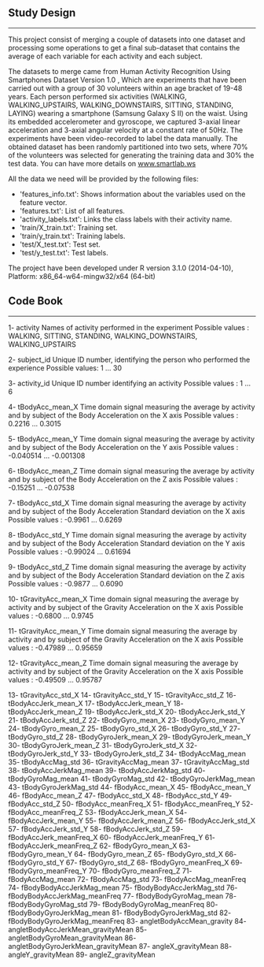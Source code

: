 ## Study Design
---------------
This project consist of merging a couple of datasets into one dataset and processing some operations 
to get a final sub-dataset that contains the average of each variable for each activity and each subject. 

The datasets to merge came from Human Activity Recognition Using Smartphones Dataset Version 1.0 ,
Which are experiments that have been carried out with a group of 30 volunteers within an age bracket of 19-48 years. 
Each person performed six activities (WALKING, WALKING_UPSTAIRS, WALKING_DOWNSTAIRS, SITTING, STANDING, LAYING) 
wearing a smartphone (Samsung Galaxy S II) on the waist. Using its embedded accelerometer and gyroscope, 
we captured 3-axial linear acceleration and 3-axial angular velocity at a constant rate of 50Hz. 
The experiments have been video-recorded to label the data manually. 
The obtained dataset has been randomly partitioned into two sets, where 70% of the volunteers was selected for 
generating the training data and 30% the test data. You can have more details on www.smartlab.ws

All the data we need will be provided by the following files: 

* 'features_info.txt': Shows information about the variables used on the feature vector.
* 'features.txt': List of all features.
* 'activity_labels.txt': Links the class labels with their activity name.
* 'train/X_train.txt': Training set.
* 'train/y_train.txt': Training labels.
* 'test/X_test.txt': Test set.
* 'test/y_test.txt': Test labels. 

The project have been developed under R version 3.1.0 (2014-04-10), Platform: x86_64-w64-mingw32/x64 (64-bit)

## Code Book
------------

1-  activity
	Names of activity performed in the experiment
	Possible values : WALKING, SITTING, STANDING, WALKING_DOWNSTAIRS, WALKING_UPSTAIRS
	
2-  subject_id
	Unique ID number, identifying the person who performed the experience
	Possible values: 1 ... 30
	
3-  activity_id
	Unique ID number identifying an activity
	Possible values : 1 ... 6
	
4-  tBodyAcc_mean_X
	Time domain signal measuring the average by activity and by subject of the Body Acceleration on the X axis
	Possible values : 0.2216 ... 0.3015
	
5-  tBodyAcc_mean_Y
	Time domain signal measuring the average by activity and by subject of the Body Acceleration on the Y axis
	Possible values : -0.040514 ... -0.001308
	
6-  tBodyAcc_mean_Z
	Time domain signal measuring the average by activity and by subject of the Body Acceleration on the Z axis
	Possible values : -0.15251 ... -0.07538
	
7-  tBodyAcc_std_X
	Time domain signal measuring the average by activity and by subject of the Body Acceleration Standard deviation on the X axis
	Possible values : -0.9961 ... 0.6269
	
8-  tBodyAcc_std_Y
	Time domain signal measuring the average by activity and by subject of the Body Acceleration Standard deviation on the Y axis
	Possible values : -0.99024 ... 0.61694
	
9-  tBodyAcc_std_Z
	Time domain signal measuring the average by activity and by subject of the Body Acceleration Standard deviation on the Z axis
	Possible values : -0.9877 ... 0.6090
	
10- tGravityAcc_mean_X
	Time domain signal measuring the average by activity and by subject of the Gravity Acceleration on the X axis
	Possible values : -0.6800 ... 0.9745
	
11- tGravityAcc_mean_Y
	Time domain signal measuring the average by activity and by subject of the Gravity Acceleration on the X axis
	Possible values : -0.47989 ... 0.95659
	
12- tGravityAcc_mean_Z
	Time domain signal measuring the average by activity and by subject of the Gravity Acceleration on the X axis
	Possible values : -0.49509 ... 0.95787
	
13- tGravityAcc_std_X
14- tGravityAcc_std_Y
15- tGravityAcc_std_Z
16- tBodyAccJerk_mean_X
17- tBodyAccJerk_mean_Y
18- tBodyAccJerk_mean_Z
19- tBodyAccJerk_std_X
20- tBodyAccJerk_std_Y
21- tBodyAccJerk_std_Z
22- tBodyGyro_mean_X
23- tBodyGyro_mean_Y
24- tBodyGyro_mean_Z
25- tBodyGyro_std_X
26- tBodyGyro_std_Y
27- tBodyGyro_std_Z
28- tBodyGyroJerk_mean_X
29- tBodyGyroJerk_mean_Y
30- tBodyGyroJerk_mean_Z
31- tBodyGyroJerk_std_X
32- tBodyGyroJerk_std_Y
33- tBodyGyroJerk_std_Z
34- tBodyAccMag_mean
35- tBodyAccMag_std
36- tGravityAccMag_mean
37- tGravityAccMag_std
38- tBodyAccJerkMag_mean
39- tBodyAccJerkMag_std
40- tBodyGyroMag_mean
41- tBodyGyroMag_std
42- tBodyGyroJerkMag_mean
43- tBodyGyroJerkMag_std
44- fBodyAcc_mean_X
45- fBodyAcc_mean_Y
46- fBodyAcc_mean_Z
47- fBodyAcc_std_X
48- fBodyAcc_std_Y
49- fBodyAcc_std_Z
50- fBodyAcc_meanFreq_X
51- fBodyAcc_meanFreq_Y
52- fBodyAcc_meanFreq_Z
53- fBodyAccJerk_mean_X
54- fBodyAccJerk_mean_Y
55- fBodyAccJerk_mean_Z
56- fBodyAccJerk_std_X
57- fBodyAccJerk_std_Y
58- fBodyAccJerk_std_Z
59- fBodyAccJerk_meanFreq_X
60- fBodyAccJerk_meanFreq_Y
61- fBodyAccJerk_meanFreq_Z
62- fBodyGyro_mean_X
63- fBodyGyro_mean_Y
64- fBodyGyro_mean_Z
65- fBodyGyro_std_X
66- fBodyGyro_std_Y
67- fBodyGyro_std_Z
68- fBodyGyro_meanFreq_X
69- fBodyGyro_meanFreq_Y
70- fBodyGyro_meanFreq_Z
71- fBodyAccMag_mean
72- fBodyAccMag_std
73- fBodyAccMag_meanFreq
74- fBodyBodyAccJerkMag_mean
75- fBodyBodyAccJerkMag_std
76- fBodyBodyAccJerkMag_meanFreq
77- fBodyBodyGyroMag_mean
78- fBodyBodyGyroMag_std
79- fBodyBodyGyroMag_meanFreq
80- fBodyBodyGyroJerkMag_mean
81- fBodyBodyGyroJerkMag_std
82- fBodyBodyGyroJerkMag_meanFreq
83- angletBodyAccMean_gravity
84- angletBodyAccJerkMean_gravityMean
85- angletBodyGyroMean_gravityMean
86- angletBodyGyroJerkMean_gravityMean
87- angleX_gravityMean
88- angleY_gravityMean
89- angleZ_gravityMean